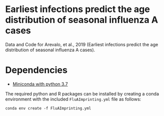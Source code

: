 # Earliest infections predict the age distribution of seasonal influenza A cases
Data and Code for Arevalo, et al., 2019 (Earliest infections predict the age distribution of seasonal influenza A cases).

# Dependencies

* [Miniconda with python 3.7](https://docs.conda.io/en/latest/miniconda.html)

The required python and R packages can be installed by creating a conda environment with the included `FluAImprinting.yml` file as follows:

`conda env create -f FluAImprinting.yml`